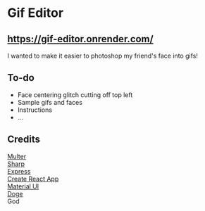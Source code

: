 # Gif Editor

## https://gif-editor.onrender.com/

I wanted to make it easier to photoshop my friend's face into gifs!

## To-do

- Face centering glitch cutting off top left
- Sample gifs and faces
- Instructions
- ...

## Credits

[Multer](https://github.com/expressjs/multer)  
[Sharp](https://sharp.pixelplumbing.com/)  
[Express](https://expressjs.com/)  
[Create React App](https://github.com/facebook/create-react-app)  
[Material UI](https://mui.com/)  
[Doge](https://i.imgur.com/AOVMsp7b.jpg)  
God